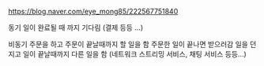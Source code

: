 https://blog.naver.com/eye_mong85/222567751840

동기
일이 완료될 때 까지 기다림
(결제 등등 ...)

비동기
주문을 하고 주문이 끝날때까지 할 일을 함 주문한 일이 끝나면 받으러감
일을 던지고 일이 끝날때까지 다른 일을 함
(네트워크 스트리밍 서비스, 채팅 서비스 등등...)